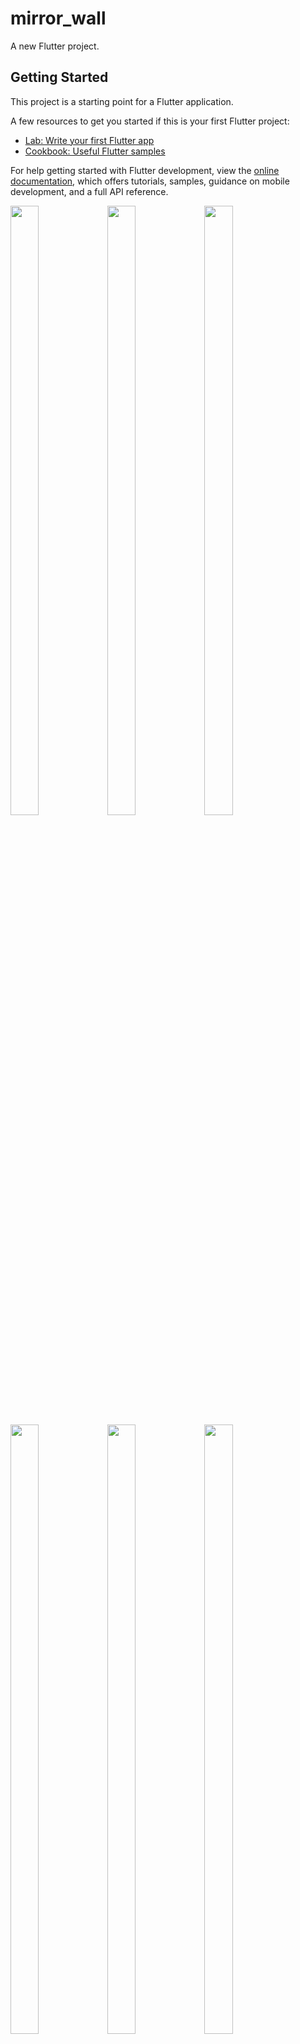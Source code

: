 # mirror_wall

A new Flutter project.

## Getting Started

This project is a starting point for a Flutter application.

A few resources to get you started if this is your first Flutter project:

- [Lab: Write your first Flutter app](https://docs.flutter.dev/get-started/codelab)
- [Cookbook: Useful Flutter samples](https://docs.flutter.dev/cookbook)

For help getting started with Flutter development, view the
[online documentation](https://docs.flutter.dev/), which offers tutorials,
samples, guidance on mobile development, and a full API reference.

<p>
  <img src="https://github.com/kaushikHadiya1234/mirror_wall/assets/119835333/a59fb7b6-9c3d-4a1c-8464-ab6dc34b4d81"height="50%" width="30%">
  <img src="https://github.com/kaushikHadiya1234/mirror_wall/assets/119835333/8c1a624b-3e16-4aa2-ad19-db58b06b6d4f"height="50%" width="30%">
  <img src="https://github.com/kaushikHadiya1234/mirror_wall/assets/119835333/e5cb6a8b-1eed-4157-bc2a-c49cedc0e799"height="50%" width="30%">
  <img src="https://github.com/kaushikHadiya1234/mirror_wall/assets/119835333/70bea025-5a94-4af7-bb95-922977a7e306"height="50%" width="30%">
  <img src="https://github.com/kaushikHadiya1234/mirror_wall/assets/119835333/a1f71ab3-cdb2-4ed1-9164-a1cbe2ffd409"height="50%" width="30%">
  <img src="https://github.com/kaushikHadiya1234/mirror_wall/assets/119835333/aa62d168-2562-4a7a-b5bc-5f92e17b2310"height="50%" width="30%">
  <img src="https://github.com/kaushikHadiya1234/mirror_wall/assets/119835333/bb128025-0f5f-4c32-8cc4-e75da27e1839"height="50%" width="30%">
  <img src="https://github.com/kaushikHadiya1234/mirror_wall/assets/119835333/ecf7a835-7811-466f-a660-bac1a4551aa1"height="50%" width="30%">
  <img src="https://github.com/kaushikHadiya1234/mirror_wall/assets/119835333/b18366a2-ef59-42aa-b7f9-946ca10901ed"height="50%" width="30%">
  <img src="https://github.com/kaushikHadiya1234/mirror_wall/assets/119835333/b8112386-fb46-4069-b266-2570db7102f1"height="50%" width="30%">
</p>









